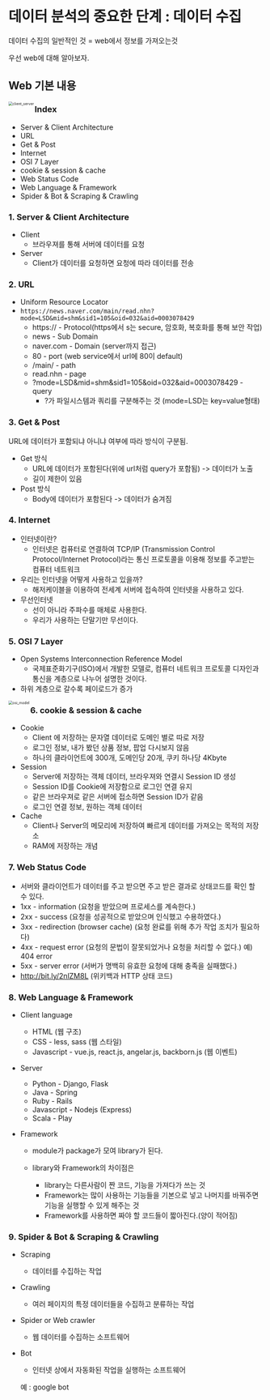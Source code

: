 # 데이터 분석의 중요한 단계 : 데이터 수집

데이터 수집의 일반적인 것 = web에서 정보를 가져오는것



우선 web에 대해 알아보자.

## Web 기본 내용

<img src="C:\Users\JAY\Desktop\TIL\스터디_Python\PYTHON(web&crawling)\client_server.jpg" alt="client_server" style="zoom:50%;" align='left'/>

### Index

- Server & Client Architecture
- URL
- Get & Post
- Internet
- OSI 7 Layer
- cookie & session & cache
- Web Status Code
- Web Language & Framework
- Spider & Bot & Scraping & Crawling



### 1. Server & Client Architecture

- Client
  - 브라우져를 통해 서버에 데이터를 요청
- Server
  - Client가 데이터를 요청하면 요청에 따라 데이터를 전송 



### 2. URL

- Uniform Resource Locator
- `https://news.naver.com/main/read.nhn?mode=LSD&mid=shm&sid1=105&oid=032&aid=0003078429`
  - https:// - Protocol(https에서 s는 secure, 암호화, 복호화를 통해 보안 작업)
  - news - Sub Domain
  - naver.com - Domain (server까지 접근)
  - 80 - port (web service에서 url에 80이 default)
  - /main/ - path
  - read.nhn - page
  - ?mode=LSD&mid=shm&sid1=105&oid=032&aid=0003078429 - query
    - ?가 파일시스템과 쿼리를 구분해주는 것 (mode=LSD는 key=value형태)



### 3. Get & Post

URL에 데이터가 포함되냐 아니냐 여부에 따라 방식이 구분됨.

- Get 방식
  - URL에 데이터가 포함된다(위에 url처럼 query가 포함됨) -> 데이터가 노출
  - 길이 제한이 있음
- Post 방식
  - Body에 데이터가 포함된다 -> 데이터가 숨겨짐



### 4. Internet

- 인터넷이란?
  - 인터넷은 컴퓨터로 연결하여 TCP/IP (Transmission Control Protocol/Internet Protocol)라는 통신 프로토콜을 이용해 정보를 주고받는 컴퓨터 네트워크
- 우리는 인터넷을 어떻게 사용하고 있을까?
  - 해저케이블을 이용하여 전세계 서버에 접속하여 인터넷을 사용하고 있다.
- 무선인터넷
  - 선이 아니라 주파수를 매체로 사용한다.
  - 우리가 사용하는 단말기만 무선이다.



### 5. OSI 7 Layer

- Open Systems Interconnection Reference Model
  - 국제표준화기구(ISO)에서 개발한 모델로, 컴퓨터 네트워크 프로토콜 디자인과 통신을 계층으로 나누어 설명한 것이다.
- 하위 계층으로 갈수록 페이로드가 증가

<img src="C:\Users\JAY\Desktop\TIL\스터디_Python\PYTHON(web&crawling)\osi_model.png" alt="osi_model" style="zoom:50%;" align='left'/>



### 6. cookie & session & cache

- Cookie
  - Client 에 저장하는 문자열 데이터로 도메인 별로 따로 저장
  - 로그인 정보, 내가 봤던 상품 정보, 팝업 다시보지 않음
  - 하나의 클라이언트에 300개, 도메인당 20개, 쿠키 하나당 4Kbyte
- Session
  - Server에 저장하는 객체 데이터, 브라우져와 연결시 Session ID 생성
  - Session ID를 Cookie에 저장함으로 로그인 연결 유지
  - 같은 브라우져로 같은 서버에 접소하면 Session ID가 같음
  - 로그인 연결 정보, 원하는 객체 데이터
- Cache
  - Client나 Server의 메모리에 저장하여 빠르게 데이터를 가져오는 목적의 저장소
  - RAM에 저장하는 개념



### 7. Web Status Code

- 서버와 클라이언트가 데이터를 주고 받으면 주고 받은 결과로 상태코드를 확인 할 수 있다.
- 1xx - information (요청을 받았으며 프로세스를 계속한다.)
- 2xx - success (요청을 성공적으로 받았으며 인식했고 수용하였다.)
- 3xx - redirection (browser cache) (요청 완료를 위해 추가 작업 조치가 필요하다)
- 4xx - request error (요청의 문법이 잘못되었거나 요청을 처리할 수 없다.) 예) 404 error
- 5xx - server error (서버가 명백히 유효한 요청에 대해 충족을 실패했다.)
- http://bit.ly/2nlZM8L (위키백과 HTTP 상태 코드)



### 8. Web Language & Framework

- Client language

  - HTML (웹 구조)
  - CSS - less, sass (웹 스타일)
  - Javascript - vue.js, react.js, angelar.js, backborn.js (웹 이벤트)

- Server

  - Python - Django, Flask
  - Java - Spring
  - Ruby - Rails
  - Javascript - Nodejs (Express)
  - Scala - Play

- Framework

  - module가 package가 모여 library가 된다.

  - library와 Framework의 차이점은 

    - library는 다른사람이 짠 코드, 기능을 가져다가 쓰는 것
    - Framework는 많이 사용하는 기능들을 기본으로 넣고 나머지를 바꿔주면 기능을 실행할 수 있게 해주는 것
    - Framework를 사용하면 짜야 할 코드들이 짧아진다.(양이 적어짐)

    

### 9. Spider &  Bot & Scraping & Crawling

- Scraping

  - 데이터를 수집하는 작업

- Crawling

  - 여러 페이지의 특정 데이터들을 수집하고 분류하는 작업

- Spider or Web crawler

  - 웹 데이터를 수집하는 소프트웨어

- Bot

  - 인터넷 상에서 자동화된 작업을 실행하는 소프트웨어

  예 : google bot











